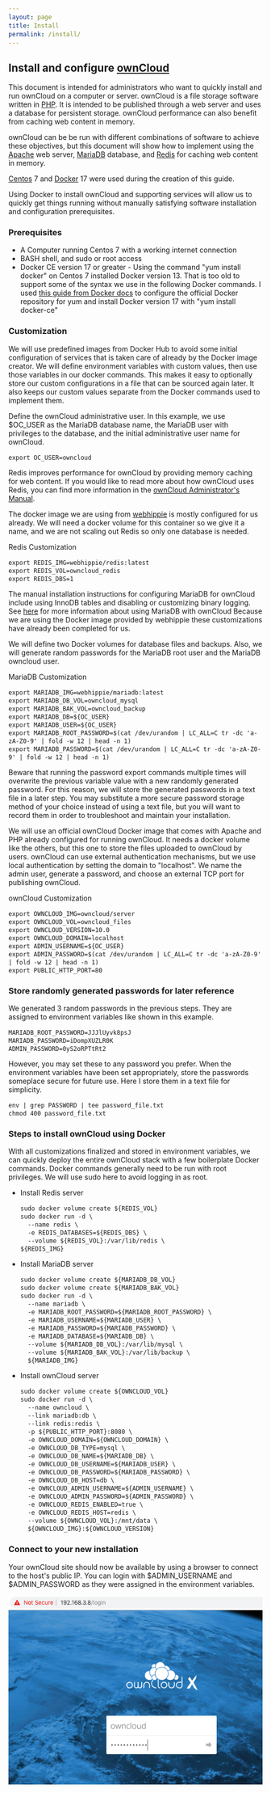 ```yaml
---
layout: page
title: Install
permalink: /install/
---
```


## Install and configure [ownCloud]

This document is intended for administrators who want to quickly install
and run ownCloud on a computer or server. ownCloud is a file storage
software written in [PHP]. It is intended to be published through a web server 
and uses a database for persistent storage. ownCloud performance can also
benefit from caching web content in memory.

ownCloud can be be run with different combinations of software to achieve these
objectives, but this document will show how to implement using the [Apache]
web server, [MariaDB] database, and [Redis] for caching web content in memory.

[Centos] 7 and [Docker] 17 were used during the creation of this guide.

Using Docker to install ownCloud and supporting services will allow us to 
quickly get things running without manually satisfying software installation 
and configuration prerequisites.

### Prerequisites

* A Computer running Centos 7 with a working internet connection
* BASH shell, and sudo or root access
* Docker CE version 17 or greater - Using the command "yum install docker"
  on Centos 7 installed Docker version 13. That is too old to support
  some of the syntax we use in the following Docker commands. I used
  [this guide from Docker docs][docker_repo] to configure the official 
  Docker repository for yum and install Docker version 17 with 
  "yum install docker-ce"

[docker_repo]: https://docs.docker.com/install/linux/docker-ce/centos/#set-up-the-repository

### Customization
We will use predefined images from Docker Hub to avoid some initial
configuration of services that is taken care of already by the Docker
image creator. We will define environment variables with custom values,
then use those variables in our docker commands. This makes it easy to
optionally store our custom configurations in a file that can be sourced again
later. It also keeps our custom values separate from the Docker
commands used to implement them.

Define the ownCloud administrative user. In this example, we use $OC_USER
as the MariaDB database name, the MariaDB user with privileges to the
database, and the initial administrative user name for ownCloud.
```
export OC_USER=owncloud
```

Redis improves performance for ownCloud by providing memory caching for web
content. If you would like to read more about how ownCloud uses Redis,
you can find more information in the [ownCloud Administrator's Manual][oc_admin_redis].

The docker image we are using from [webhippie] is mostly configured for us already.
We will need a docker volume for this container so we give it a name, and we are 
not scaling out Redis so only one database is needed.

[oc_admin_redis]: https://doc.owncloud.org/server/10.0/admin_manual/configuration/server/caching_configuration.html#redis

Redis Customization
```
export REDIS_IMG=webhippie/redis:latest
export REDIS_VOL=owncloud_redis
export REDIS_DBS=1
```

The manual installation instructions for configuring MariaDB for ownCloud 
include using InnoDB tables and disabling or customizing binary logging. 
See [here][oc_mariadb] for more information about using MariaDB with ownCloud
Because we are using the Docker image provided by webhippie these
customizations have already been completed for us.

We will define two Docker volumes for database files and backups. Also,
we will generate random passwords for the MariaDB root user and the MariaDB
owncloud user.

MariaDB Customization
```
export MARIADB_IMG=webhippie/mariadb:latest
export MARIADB_DB_VOL=owncloud_mysql
export MARIADB_BAK_VOL=owncloud_backup
export MARIADB_DB=${OC_USER}
export MARIADB_USER=${OC_USER}
export MARIADB_ROOT_PASSWORD=$(cat /dev/urandom | LC_ALL=C tr -dc 'a-zA-Z0-9' | fold -w 12 | head -n 1)
export MARIADB_PASSWORD=$(cat /dev/urandom | LC_ALL=C tr -dc 'a-zA-Z0-9' | fold -w 12 | head -n 1)
```

Beware that running the password export commands multiple times will overwrite the
previous variable value with a new randomly generated password. For this
reason, we will store the generated passwords in a text file in a later step.
You may substitute a more secure password storage method of your
choice instead of using a text file, but you will want to record them
in order to troubleshoot and maintain your installation.

We will use an official ownCloud Docker image that comes with Apache and PHP already configured
for running ownCloud. It needs a docker volume like the others, but this one to store the
files uploaded to ownCloud by users. ownCloud can use external authentication mechanisms,
but we use local authentication by setting the domain to "localhost". We name the admin user,
generate a password, and choose an external TCP port for publishing ownCloud.

ownCloud Customization
```
export OWNCLOUD_IMG=owncloud/server
export OWNCLOUD_VOL=owncloud_files
export OWNCLOUD_VERSION=10.0
export OWNCLOUD_DOMAIN=localhost
export ADMIN_USERNAME=${OC_USER}
export ADMIN_PASSWORD=$(cat /dev/urandom | LC_ALL=C tr -dc 'a-zA-Z0-9' | fold -w 12 | head -n 1)
export PUBLIC_HTTP_PORT=80
```

### Store randomly generated passwords for later reference
We generated 3 random passwords in the previous steps. They are assigned
to environment variables like shown in this example.
```
MARIADB_ROOT_PASSWORD=JJJlUyvk8psJ
MARIADB_PASSWORD=iDompXUZLR0K
ADMIN_PASSWORD=0yS2oRPTtRt2
```
However, you may set these to any password you prefer. When
the environment variables have been set appropriately, store the
passwords someplace secure for future use. Here I store them
in a text file for simplicity.

```
env | grep PASSWORD | tee password_file.txt
chmod 400 password_file.txt
```

### Steps to install ownCloud using Docker
With all customizations finalized and stored in environment
variables, we can quickly deploy the entire ownCloud stack with 
a few boilerplate Docker commands. Docker commands generally
need to be run with root privileges. We will use sudo here
to avoid logging in as root.

* Install Redis server
  ```
  sudo docker volume create ${REDIS_VOL}
  sudo docker run -d \
    --name redis \
    -e REDIS_DATABASES=${REDIS_DBS} \
    --volume ${REDIS_VOL}:/var/lib/redis \
  ${REDIS_IMG}
  ```
* Install MariaDB server
  ```
  sudo docker volume create ${MARIADB_DB_VOL}
  sudo docker volume create ${MARIADB_BAK_VOL}
  sudo docker run -d \
    --name mariadb \
    -e MARIADB_ROOT_PASSWORD=${MARIADB_ROOT_PASSWORD} \
    -e MARIADB_USERNAME=${MARIADB_USER} \
    -e MARIADB_PASSWORD=${MARIADB_PASSWORD} \
    -e MARIADB_DATABASE=${MARIADB_DB} \
    --volume ${MARIADB_DB_VOL}:/var/lib/mysql \
    --volume ${MARIADB_BAK_VOL}:/var/lib/backup \
    ${MARIADB_IMG}
  ```
* Install ownCloud server
  ```
  sudo docker volume create ${OWNCLOUD_VOL}
  sudo docker run -d \
    --name owncloud \
    --link mariadb:db \
    --link redis:redis \
    -p ${PUBLIC_HTTP_PORT}:8080 \
    -e OWNCLOUD_DOMAIN=${OWNCLOUD_DOMAIN} \
    -e OWNCLOUD_DB_TYPE=mysql \
    -e OWNCLOUD_DB_NAME=${MARIADB_DB} \
    -e OWNCLOUD_DB_USERNAME=${MARIADB_USER} \
    -e OWNCLOUD_DB_PASSWORD=${MARIADB_PASSWORD} \
    -e OWNCLOUD_DB_HOST=db \
    -e OWNCLOUD_ADMIN_USERNAME=${ADMIN_USERNAME} \
    -e OWNCLOUD_ADMIN_PASSWORD=${ADMIN_PASSWORD} \
    -e OWNCLOUD_REDIS_ENABLED=true \
    -e OWNCLOUD_REDIS_HOST=redis \
    --volume ${OWNCLOUD_VOL}:/mnt/data \
    ${OWNCLOUD_IMG}:${OWNCLOUD_VERSION}
  ```

### Connect to your new installation

Your ownCloud site should now be available by using a browser to connect to the
host's public IP. You can login with $ADMIN_USERNAME and $ADMIN_PASSWORD
as they were assigned in the environment variables.

![Login page](/images/login.png)

[ownCloud]: https://owncloud.org/
[Centos]: https://www.centos.org/
[Docker]: https://www.Docker.com/
[PHP]: https://www.php.net/
[Redis]: https://redislabs.com/
[MariaDB]: https://mariadb.com/
[Apache]: https://httpd.apache.org/
[webhippie]: https://hub.docker.com/u/webhippie/
[oc_mariadb]: https://doc.owncloud.org/server/latest/admin_manual/configuration/database/linux_database_configuration.html#mysql-mariadb-with-binary-logging-enabled
